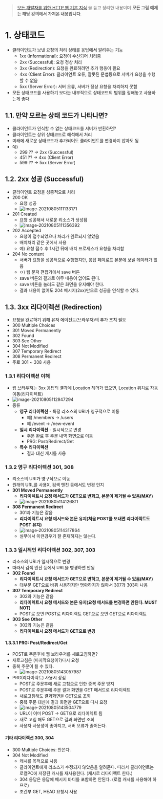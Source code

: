 > [모든 개발자를 위한 HTTP 웹 기본 지식](https://www.inflearn.com/course/http-웹-네트워크/dashboard) 을 듣고 정리한 내용이며 **모든 그림 예제는 해당 강의에서 가져온 내용입니다**.



#	1. 상태코드

- 클라이언트가 보낸 요청의 처리 상태를 응답에서 알려주는 기능
  - 1xx (Informational): 요청이 수신되어 처리중
  - 2xx (Successful): 요청 정상 처리
  - 3xx (Redirection): 요청을 완료하려면 추가 행동이 필요
  - 4xx (Client Error): 클라이언트 오류, 잘못된 문법등으로 서버가 요청을 수행할 수 없음
  - 5xx (Server Error): 서버 오류, 서버가 정상 요청을 처리하지 못함
- 모든 상태코드를 사용하기 보다는 내부적으로 상태코드의 범위를 정해놓고 사용하는게 좋다



## 1.1. 만약 모르는 상태 코드가 나타나면?

- 클라이언트가 인식할 수 없는 상태코드를 서버가 반환하면?
- 클라이언트는 상위 상태코드로 해석해서 처리
- 미래에 새로운 상태코드가 추가되어도 클라이언트를 변경하지 않아도 됨
- 예)
  - 299 ?? -> 2xx (Successful)
  - 451 ?? -> 4xx (Client Error)
  - 599 ?? -> 5xx (Server Error)



## 1.2. 2xx 성공 (Successful)

- 클라이언트 요청을 성종적으로 처리
- 200 OK
  - 요청 성공
  - ![image-20210805111133171](img/image-20210805111133171.png)
- 201 Created
  - 요청 성공해서 새로운 리소스가 생성됨
  - ![image-20210805111356392](img/image-20210805111356392.png)
- 202 Accepted
  - 요청이 접수되었으나 처리가 완료되지 않았음
  - 배치처리 같은 곳에서 사용
  - 예) 요청 접수 후 1시간 뒤에 배치 프로세스가 요청을 처리함
- 204 No content
  - 서버가 요청을 성공적으로 수행했지만, 응답 페이로드 본문에 보낼 데이터가 없음
  - ㅇ) 웹 문저 편집기에서 save 버튼
  - save 버튼의 결과로 아무 내용이 없어도 된다.
  - save 버튼을 눌러도 같은 화면을 유지해야 한다.
  - 결과 내용이 없어도 204 메시지(2xx)만으로 성공을 인식할 수 있다.



## 1.3. 3xx 리다이렉션 (Redirection)

- 요청을 완료하기 위해 유저 에이전트(브라우저)의 추가 조치 필요
- 300 Multiple Choices
- 301 Moved Permanently
- 302 Found
- 303 See Other
- 304 Not Modified
- 307 Temporary Redirect
- 308 Permanent Redirect
- 주로 301 ~ 308 사용



### 1.3.1 리다이렉션 이해

- 웹 브라우저는 3xx 응답의 결과에 Location 헤더가 있으면, Location 위치로 자동 이동(리다이렉트)
- ![image-20210805112947294](img/image-20210805112947294.png)
- 종류
  - **영구 리다이렉션** - 특정 리소스의 URI가 영구적으로 이동
    - 예) /members -> /users
    - 예 /event -> /new-event
  - **일시 리다이렉션** - 일시적으로 변경
    - 주문 완료 후 주문 내역 화면으로 이동
    - PRG: Post/Redirect/Get
  - **특수 리다이렉션**
    - 결과 대신 캐시를 사용



### 1.3.2 영구 리다이렉션 301, 308

- 리소스의 URI가 영구적으로 이동
- 원래의 URL를 사용X, 검색 엔진 등에서도 변경 인지
- **301 Moved Permanently**
  - **리다이렉트시 요청 메서드가 GET으로 변화고, 본문이 제거될 수 있음(MAY)**
  - ![image-20210805114126811](img/image-20210805114126811.png)
- **308 Permanent Redirect**
  - 301과 기능은 같음
  - **리다이렉트시 요청 메서드와 본문 유지(처음 POST를 보내면 리다이렉트도 POST 유지)**
  - ![image-20210805114317864](img/image-20210805114317864.png)
  - 실무에서 이런경우가 잘 존재하지는 않는다.



### 1.3.3 일시적인 리다이렉션 302, 307, 303

- 리소스의 URI가 일시적으로 변경
- 따라서 검색 엔진 등에서 URL을 병경하면 안됨
- **302 Found**
  - **리다이렉트시 요청 메서드가 GET으로 변하고, 본문이 제거될 수 있음(MAY)**
  - 대부분 GET으로 바꿔 사용하지만 명확하지가 않아서 307과 303이 나옴
- **307 Temporary Redirect**
  - 302와 기능은 같음
  - **리다이렉트시 요청 메서드와 본문 유지(요청 메서드를 변경하면 안된다. MUST NOT)**
  - POST로 오면 POST로 리다이렉트 GET으로 오면 GET으로 리다이렉트
- **303 See Other**
  - 302와 기능은 같음
  - **리다이렉트시 요청 메서드가 GET으로 변경**



#### 1.3.3.1 PRG: Post/Redirect/Get

- POST로 주문후에 웹 브라우저를 새로고침하면?
- 새로고침은 (마지막요청이?)다시 요청
- 중복 주문이 될 수 있다.
  - ![image-20210805143057987](img/image-20210805143057987.png)
- PRG(리다이렉트) 사용시 장점
  - POST로 주문후에 새로 고침으로 인한 중복 주문 방지
  - POST로 주문후에 주문 결과 화면을 GET 메서드로 리다이렉트
  - 새로고침해도 결과화면을 GET으로 조회
  - 중복 주문 대신에 결과 화면만 GET으로 다시 요청
  - ![image-20210805143504779](img/image-20210805143504779.png)
  - URL이 이미 POST -> GET으로 리다이렉트 됨
  - 새로 고침 해도 GET으로 결과 화면만 조회
  - 사용자 사용성이 좋아지고, 서버 오류가 줄어든다.



#### 기타 리다이렉션 300, 304

- 300 Multiple Choices: 안쓴다.
- 304 Not Modified
  - 캐시를 목적으로 사용
  - 클라이언트에게 리소스가 수정되지 않았음을 알려준다. 따라서 클라이언트는 로컬PC에 저장된 캐시를 재사용한다. (캐시로 리다이렉트 한다.)
  - 304 응답은 응답에 메시지 바디를 포함하면 안된다. (로컬 캐시를 사용해야 하므로)
  - 조건부 GET, HEAD 요청시 사용

